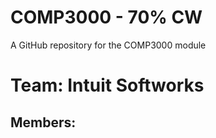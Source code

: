 # COMP3000 - 70% CW
A GitHub repository for the COMP3000 module

# Team: Intuit Softworks
## Members:
